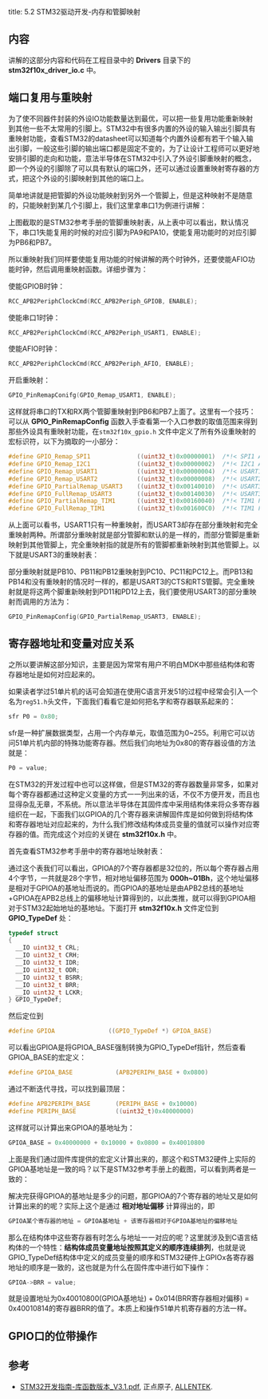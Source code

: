 title: 5.2 STM32驱动开发-内存和管脚映射

## 内容

讲解的这部分内容和代码在工程目录中的 **Drivers** 目录下的 **stm32f10x_driver_io.c** 中。

## 端口复用与重映射

为了使不同器件封装的外设IO功能数量达到最优，可以把一些复用功能重新映射到其他一些不太常用的引脚上。STM32中有很多内置的外设的输入输出引脚具有重映射功能，查看STM32的datasheet可以知道每个内置外设都有若干个输入输出引脚，一般这些引脚的输出端口都是固定不变的，为了让设计工程师可以更好地安排引脚的走向和功能，意法半导体在STM32中引入了外设引脚重映射的概念，即一个外设的引脚除了可以具有默认的端口外，还可以通过设置重映射寄存器的方式，把这个外设的引脚映射到其他的端口上。

简单地讲就是把管脚的外设功能映射到另外一个管脚上，但是这种映射不是随意的，只能映射到某几个引脚上，我们这里拿串口1为例进行讲解：

上图截取的是STM32参考手册的管脚重映射表，从上表中可以看出，默认情况下，串口1失能复用的时候的对应引脚为PA9和PA10，使能复用功能时的对应引脚为PB6和PB7。

所以重映射我们同样要使能复用功能的时候讲解的两个时钟外，还要使能AFIO功能时钟，然后调用重映射函数。详细步骤为：

使能GPIOB时钟：

```c
RCC_APB2PeriphClockCmd(RCC_APB2Periph_GPIOB, ENABLE);
```

使能串口1时钟：

```c
RCC_APB2PeriphClockCmd(RCC_APB2Periph_USART1, ENABLE);
```

使能AFIO时钟：

```c
RCC_APB2PeriphClockCmd(RCC_APB2Periph_AFIO, ENABLE);
```

开启重映射：

```c
GPIO_PinRemapConifg(GPIO_Remap_USART1, ENABLE);
```

这样就将串口的TX和RX两个管脚重映射到PB6和PB7上面了。这里有一个技巧：可以从 **GPIO_PinRemapConfig** 函数入手查看第一个入口参数的取值范围来得到那些外设具有重映射功能，在`stm32f10x_gpio.h`
文件中定义了所有外设重映射的宏标识符，以下为摘取的一小部分：

```c
#define GPIO_Remap_SPI1             ((uint32_t)0x00000001)  /*!< SPI1 Alternate Function mapping */
#define GPIO_Remap_I2C1             ((uint32_t)0x00000002)  /*!< I2C1 Alternate Function mapping */
#define GPIO_Remap_USART1           ((uint32_t)0x00000004)  /*!< USART1 Alternate Function mapping */
#define GPIO_Remap_USART2           ((uint32_t)0x00000008)  /*!< USART2 Alternate Function mapping */
#define GPIO_PartialRemap_USART3    ((uint32_t)0x00140010)  /*!< USART3 Partial Alternate Function mapping */
#define GPIO_FullRemap_USART3       ((uint32_t)0x00140030)  /*!< USART3 Full Alternate Function mapping */
#define GPIO_PartialRemap_TIM1      ((uint32_t)0x00160040)  /*!< TIM1 Partial Alternate Function mapping */
#define GPIO_FullRemap_TIM1         ((uint32_t)0x001600C0)  /*!< TIM1 Full Alternate Function mapping */
```

从上面可以看书，USART1只有一种重映射，而USART3却存在部分重映射和完全重映射两种。所谓部分重映射就是部分管脚和默认的是一样的，而部分管脚是重新映射到其他管脚上，完全重映射指的就是所有的管脚都重新映射到其他管脚上。以下就是USART3的重映射表：


部分重映射就是PB10、PB11和PB12重映射到PC10、PC11和PC12上。而PB13和PB14和没有重映射的情况时一样的，都是USART3的CTS和RTS管脚。完全重映射就是将这两个脚重新映射到PD11和PD12上去，我们要使用USART3的部分重映射而调用的方法为：

```c
GPIO_PinRemapConfig(GPIO_PartialRemap_USART3, ENABLE);
```

## 寄存器地址和变量对应关系

之所以要讲解这部分知识，主要是因为常常有用户不明白MDK中那些结构体和寄存器地址是如何对应起来的。

如果读者学过51单片机的话可会知道在使用C语言开发51的过程中经常会引入一个名为`reg51.h`头文件，下面我们看看它是如何把名字和寄存器联系起来的：

```c
sfr P0 = 0x80;
```

sfr是一种扩展数据类型，占用一个内存单元，取值范围为0~255。利用它可以访问51单片机内部的特殊功能寄存器。然后我们向地址为0x80的寄存器设值的方法就是：

```c
P0 = value;
```

在STM32的开发过程中也可以这样做，但是STM32的寄存器数量非常多，如果对每个寄存器都通过这种定义变量的方式一一列出来的话，不仅不方便开发，而且也显得杂乱无章，不系统。所以意法半导体在其固件库中采用结构体来将众多寄存器组织在一起，下面我们以GPIOA的几个寄存器来讲解固件库是如何做到将结构体和寄存器地址对应起来的，为什么我们修改结构体成员变量的值就可以操作对应寄存器的值。而完成这个对应的关键在 **stm32f10x.h** 中。

首先查看STM32参考手册中的寄存器地址映射表：


通过这个表我们可以看出，GPIOA的7个寄存器都是32位的，所以每个寄存器占用4个字节，一共就是28个字节，相对地址偏移范围为 **000h~01Bh**，这个地址偏移是相对于GPIOA的基地址而说的。而GPIOA的基地址是由APB2总线的基地址+GPIOA在APB2总线上的偏移地址计算得到的，以此类推，就可以得到GPIOA相对于STM32起始地址的基地址。下面打开 **stm32f10x.h** 文件定位到 **GPIO_TypeDef** 处：

```c
typedef struct
{
  __IO uint32_t CRL;
  __IO uint32_t CRH;
  __IO uint32_t IDR;
  __IO uint32_t ODR;
  __IO uint32_t BSRR;
  __IO uint32_t BRR;
  __IO uint32_t LCKR;
} GPIO_TypeDef;
```

然后定位到

```c
#define GPIOA               ((GPIO_TypeDef *) GPIOA_BASE)
```

可以看出GPIOA是将GPIOA_BASE强制转换为GPIO_TypeDef指针，然后查看GPIOA_BASE的宏定义：

```c
#define GPIOA_BASE            (APB2PERIPH_BASE + 0x0800)
```

通过不断迭代寻找，可以找到最顶层：
```c
#define APB2PERIPH_BASE       (PERIPH_BASE + 0x10000)
#define PERIPH_BASE           ((uint32_t)0x40000000)
```

这样就可以计算出来GPIOA的基地址为：

```c
GPIOA_BASE = 0x40000000 + 0x10000 + 0x0800 = 0x40010800
```

上面是我们通过固件库提供的宏定义计算出来的，那这个和STM32硬件上实际的GPIOA基地址是一致的吗？以下是STM32参考手册上的截图，可以看到两者是一致的：

解决完获得GPIOA的基地址是多少的问题，那GPIOA的7个寄存器的地址又是如何计算出来的的呢？实际上这个是通过 **相对地址偏移** 计算得出的，即

```c
GPIOA某个寄存器的地址 = GPIOA基地址 + 该寄存器相对于GPIOA基地址的偏移地址
```

那么在结构体中这些寄存器有时怎么与地址一一对应的呢？这里就涉及到C语言结构体的一个特性：**结构体成员变量地址按照其定义的顺序连续排列**，也就是说GPIO_TypeDef结构体中定义的成员变量的顺序和STM32硬件上GPIOx各寄存器地址的顺序是一致的，这也就是为什么在固件库中进行如下操作：

```c
GPIOA->BRR = value;
```

就是设置地址为0x40010800(GPIOA基地址) + 0x014(BRR寄存器相对偏移) = 0x40010814的寄存器BRR的值了。本质上和操作51单片机寄存器的方法一样。

## GPIO口的位带操作



## 参考

* [STM32开发指南-库函数版本_V3.1.pdf](https://documents-1256406063.cos.ap-shanghai.myqcloud.com/STM32F1%E5%BC%80%E5%8F%91%E6%8C%87%E5%8D%97-%E5%BA%93%E5%87%BD%E6%95%B0%E7%89%88%E6%9C%AC_V3.1%20.pdf), 正点原子, [ALLENTEK](http://www.alientek.com/).